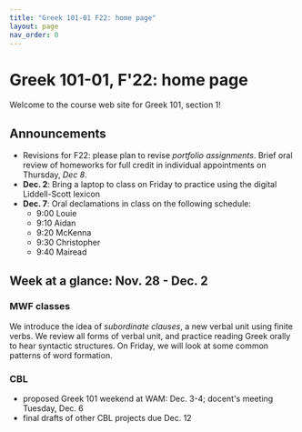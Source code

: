```yaml
---
title: "Greek 101-01 F22: home page"
layout: page
nav_order: 0
---
```




# Greek 101-01, F'22: home page

Welcome to the course web site for Greek 101, section 1! 


## Announcements

- Revisions for F22: please plan to revise *portfolio assignments*.  Brief oral review of homeworks for full credit in individual appointments on Thursday, *Dec 8*.
- **Dec. 2**: Bring a laptop to class on Friday to practice using the digital Liddell-Scott lexicon
- **Dec. 7**: Oral declamations in class on the following schedule: 
    - 9:00 Louie
    - 9:10 Aidan
    - 9:20 McKenna
    - 9:30 Christopher
    - 9:40 Mairead





## Week at a glance: Nov. 28 - Dec. 2

### MWF classes

We introduce the idea of *subordinate clauses*, a new verbal unit using finite verbs.  We review all forms of verbal unit, and practice reading Greek orally to hear syntactic structures.  On Friday, we will look at some common patterns of word formation.


### CBL

- proposed Greek 101 weekend at WAM: Dec. 3-4; docent's meeting Tuesday, Dec. 6
- final drafts of other CBL projects due Dec. 12

